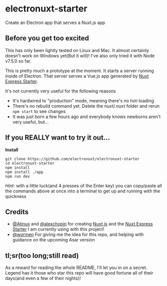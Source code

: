 # electronuxt-starter
Create an Electron app that serves a Nuxt.js app

## Before you get too excited
This has only been lightly tested on Linux and Mac. It almost certainly doesn't work on Windows yet(But it will)! I've also only tried it with Node v7.5.0 so far.

This is pretty much a prototype at the moment. It starts a server running inside of Electron. That server serves a Vue.js app generated by [Nuxt Express Starter](https://github.com/nuxt/express).

It's not currently very useful for the following reasons
- It's hardwired to "production" mode, meaning there's no hot-loading
- There's no rebuild command yet. Delete the nuxt/.nuxt folder and rerun `npm start` to see changes
- It was just born a few hours ago and everybody knows newborns aren't very useful, but...

## If you REALLY want to try it out...

**Install**
```
git clone https://github.com/electronuxt/electronuxt-starter
cd electronuxt-starter
npm install
npm install ./app
npm run dev
```
*Hint*: with a little luck(and 4 presses of the Enter key) you can copy/paste all the commands above at once into a terminal to get up and running with the quickness


## Credits

- [@Atinux](https://github.com/Atinux) and [@alexchopin](https://github.com/alexchopin) for creating [Nuxt.js](https://github.com/nuxt/nuxt.js) and the [Nuxt Express Starter](https://github.com/nuxt/express) I am currently using with this project!
- [@wormen](https://github.com/wormen) For giving me the idea for this repo, and helping with guidance on the upcoming Asar version
## tl;sr(too long;still read)

As a reward for reading the whole README, I'll let you in on a secret. Legend has it those who star this repo will have good fortune all of their days(and even a few of their nights)!